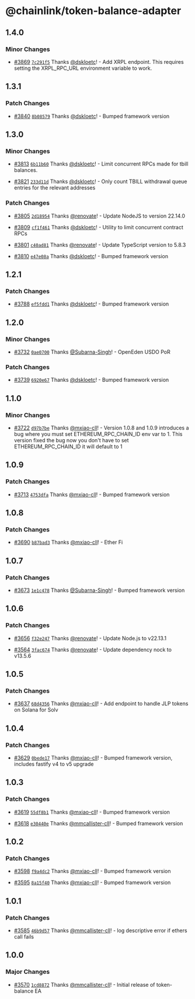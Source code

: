# @chainlink/token-balance-adapter

## 1.4.0

### Minor Changes

- [#3869](https://github.com/smartcontractkit/external-adapters-js/pull/3869) [`7c291f5`](https://github.com/smartcontractkit/external-adapters-js/commit/7c291f59c2f3862db84f94a0208b1b5f3debc01c) Thanks [@dskloetc](https://github.com/dskloetc)! - Add XRPL endpoint. This requires setting the XRPL_RPC_URL environment variable to work.

## 1.3.1

### Patch Changes

- [#3840](https://github.com/smartcontractkit/external-adapters-js/pull/3840) [`8b08579`](https://github.com/smartcontractkit/external-adapters-js/commit/8b085790e1fcd3543ec0ea540e1915bacd998ec4) Thanks [@dskloetc](https://github.com/dskloetc)! - Bumped framework version

## 1.3.0

### Minor Changes

- [#3813](https://github.com/smartcontractkit/external-adapters-js/pull/3813) [`6b11b60`](https://github.com/smartcontractkit/external-adapters-js/commit/6b11b6099a0711973476d8f7b2ad2a73a60121fa) Thanks [@dskloetc](https://github.com/dskloetc)! - Limit concurrent RPCs made for tbill balances.

- [#3821](https://github.com/smartcontractkit/external-adapters-js/pull/3821) [`233d11d`](https://github.com/smartcontractkit/external-adapters-js/commit/233d11d88bd853825f656c9322ef2e10a3ed8660) Thanks [@dskloetc](https://github.com/dskloetc)! - Only count TBILL withdrawal queue entries for the relevant addresses

### Patch Changes

- [#3805](https://github.com/smartcontractkit/external-adapters-js/pull/3805) [`2d18954`](https://github.com/smartcontractkit/external-adapters-js/commit/2d1895428866a279ca2464f494c5c3efcece1f3b) Thanks [@renovate](https://github.com/apps/renovate)! - Update NodeJS to version 22.14.0

- [#3809](https://github.com/smartcontractkit/external-adapters-js/pull/3809) [`cf1f461`](https://github.com/smartcontractkit/external-adapters-js/commit/cf1f461401f2ee3105ff72f73c10e2d464ea3a44) Thanks [@dskloetc](https://github.com/dskloetc)! - Utility to limit concurrent contract RPCs

- [#3801](https://github.com/smartcontractkit/external-adapters-js/pull/3801) [`c40ad81`](https://github.com/smartcontractkit/external-adapters-js/commit/c40ad81e979aed773a0dda68381bacdc6bc7f1d4) Thanks [@renovate](https://github.com/apps/renovate)! - Update TypeScript version to 5.8.3

- [#3810](https://github.com/smartcontractkit/external-adapters-js/pull/3810) [`e47e08a`](https://github.com/smartcontractkit/external-adapters-js/commit/e47e08ac2b6224751d9cf486caee7964b6f58ad9) Thanks [@dskloetc](https://github.com/dskloetc)! - Bumped framework version

## 1.2.1

### Patch Changes

- [#3788](https://github.com/smartcontractkit/external-adapters-js/pull/3788) [`ef5fdd1`](https://github.com/smartcontractkit/external-adapters-js/commit/ef5fdd152d6615ed979198d05427705a6ccb6359) Thanks [@dskloetc](https://github.com/dskloetc)! - Bumped framework version

## 1.2.0

### Minor Changes

- [#3732](https://github.com/smartcontractkit/external-adapters-js/pull/3732) [`0ae0700`](https://github.com/smartcontractkit/external-adapters-js/commit/0ae07005a03447e3156b328355b8ebf8cb963529) Thanks [@Subarna-Singh](https://github.com/Subarna-Singh)! - OpenEden USDO PoR

### Patch Changes

- [#3739](https://github.com/smartcontractkit/external-adapters-js/pull/3739) [`6920e67`](https://github.com/smartcontractkit/external-adapters-js/commit/6920e67081583de936806af89c44e1be807fc878) Thanks [@dskloetc](https://github.com/dskloetc)! - Bumped framework version

## 1.1.0

### Minor Changes

- [#3722](https://github.com/smartcontractkit/external-adapters-js/pull/3722) [`d97b7be`](https://github.com/smartcontractkit/external-adapters-js/commit/d97b7bef892b19ecfbfcf24aebcf3d9adde1f7ba) Thanks [@mxiao-cll](https://github.com/mxiao-cll)! - Version 1.0.8 and 1.0.9 introduces a bug where you must set ETHEREUM_RPC_CHAIN_ID env var to 1. This version fixed the bug now you don't have to set ETHEREUM_RPC_CHAIN_ID it will default to 1

## 1.0.9

### Patch Changes

- [#3713](https://github.com/smartcontractkit/external-adapters-js/pull/3713) [`4753dfa`](https://github.com/smartcontractkit/external-adapters-js/commit/4753dfa17038ec4f0b8041becb216dfaec9e9f3f) Thanks [@mxiao-cll](https://github.com/mxiao-cll)! - Bumped framework version

## 1.0.8

### Patch Changes

- [#3690](https://github.com/smartcontractkit/external-adapters-js/pull/3690) [`b87bad3`](https://github.com/smartcontractkit/external-adapters-js/commit/b87bad3245edf127342801e780358a5301b1581b) Thanks [@mxiao-cll](https://github.com/mxiao-cll)! - Ether Fi

## 1.0.7

### Patch Changes

- [#3673](https://github.com/smartcontractkit/external-adapters-js/pull/3673) [`1e1c478`](https://github.com/smartcontractkit/external-adapters-js/commit/1e1c4785e78eeeda775b6a7630594498f60ad9bf) Thanks [@Subarna-Singh](https://github.com/Subarna-Singh)! - Bumped framework version

## 1.0.6

### Patch Changes

- [#3656](https://github.com/smartcontractkit/external-adapters-js/pull/3656) [`f32e247`](https://github.com/smartcontractkit/external-adapters-js/commit/f32e2477bcc37a8e37b73676616c8d9e5dce9a45) Thanks [@renovate](https://github.com/apps/renovate)! - Update Node.js to v22.13.1

- [#3564](https://github.com/smartcontractkit/external-adapters-js/pull/3564) [`3fac674`](https://github.com/smartcontractkit/external-adapters-js/commit/3fac674cfeb93f73009959ba2ea0fbf342c3c66d) Thanks [@renovate](https://github.com/apps/renovate)! - Update dependency nock to v13.5.6

## 1.0.5

### Patch Changes

- [#3637](https://github.com/smartcontractkit/external-adapters-js/pull/3637) [`68d4356`](https://github.com/smartcontractkit/external-adapters-js/commit/68d4356abe89ae7da7e3ac302c1094ed33897417) Thanks [@mxiao-cll](https://github.com/mxiao-cll)! - Add endpoint to handle JLP tokens on Solana for Solv

## 1.0.4

### Patch Changes

- [#3629](https://github.com/smartcontractkit/external-adapters-js/pull/3629) [`0bede17`](https://github.com/smartcontractkit/external-adapters-js/commit/0bede1726a01a0fc4c5831be521b974dfac79234) Thanks [@mxiao-cll](https://github.com/mxiao-cll)! - Bumped framework version, includes fastify v4 to v5 upgrade

## 1.0.3

### Patch Changes

- [#3619](https://github.com/smartcontractkit/external-adapters-js/pull/3619) [`55df8b1`](https://github.com/smartcontractkit/external-adapters-js/commit/55df8b1867403001c5bb11339bb2244e6c219c3f) Thanks [@mxiao-cll](https://github.com/mxiao-cll)! - Bumped framework version

- [#3618](https://github.com/smartcontractkit/external-adapters-js/pull/3618) [`e30440e`](https://github.com/smartcontractkit/external-adapters-js/commit/e30440e20f06c72eb701ac539692815e77978a73) Thanks [@mmcallister-cll](https://github.com/mmcallister-cll)! - Bumped framework version

## 1.0.2

### Patch Changes

- [#3598](https://github.com/smartcontractkit/external-adapters-js/pull/3598) [`f9a4dc2`](https://github.com/smartcontractkit/external-adapters-js/commit/f9a4dc24e77f1f5b5e967b5f2d03eb58c15ef9b2) Thanks [@mxiao-cll](https://github.com/mxiao-cll)! - Bumped framework version

- [#3595](https://github.com/smartcontractkit/external-adapters-js/pull/3595) [`8a15f40`](https://github.com/smartcontractkit/external-adapters-js/commit/8a15f408d53ccbf131e16c39faefa0ecabbe6ac7) Thanks [@mxiao-cll](https://github.com/mxiao-cll)! - Bumped framework version

## 1.0.1

### Patch Changes

- [#3585](https://github.com/smartcontractkit/external-adapters-js/pull/3585) [`46b9d57`](https://github.com/smartcontractkit/external-adapters-js/commit/46b9d5749276ee140138ddedb619e3d1c205c5e9) Thanks [@mmcallister-cll](https://github.com/mmcallister-cll)! - log descriptive error if ethers call fails

## 1.0.0

### Major Changes

- [#3570](https://github.com/smartcontractkit/external-adapters-js/pull/3570) [`1cd8872`](https://github.com/smartcontractkit/external-adapters-js/commit/1cd8872c70800dbcb7400756e0a336abe61d91ab) Thanks [@mmcallister-cll](https://github.com/mmcallister-cll)! - Initial release of token-balance EA
